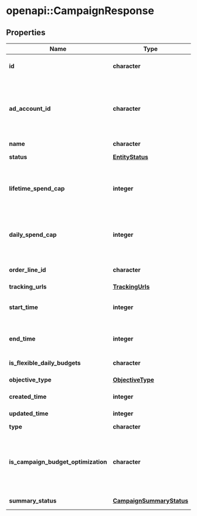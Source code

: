 # openapi::CampaignResponse


## Properties
Name | Type | Description | Notes
------------ | ------------- | ------------- | -------------
**id** | **character** | Campaign ID. | [optional] [Pattern: ^\\d+$] 
**ad_account_id** | **character** | Campaign&#39;s Advertiser ID. If you want to create a campaign in a Business Account shared account you need to specify the Business Access advertiser ID in both the query path param as well as the request body schema. | [optional] [Pattern: ^\\d+$] 
**name** | **character** | Campaign name. | [optional] 
**status** | [**EntityStatus**](EntityStatus.md) |  | [optional] [Enum: ] 
**lifetime_spend_cap** | **integer** | Campaign total spending cap. Required for Campaign Budget Optimization (CBO) campaigns. This and \&quot;daily_spend_cap\&quot; cannot be set at the same time. | [optional] 
**daily_spend_cap** | **integer** | Campaign daily spending cap. Required for Campaign Budget Optimization (CBO) campaigns. This and \&quot;lifetime_spend_cap\&quot; cannot be set at the same time. | [optional] 
**order_line_id** | **character** | Order line ID that appears on the invoice. | [optional] [Pattern: ^\\d+$] 
**tracking_urls** | [**TrackingUrls**](TrackingUrls.md) |  | [optional] 
**start_time** | **integer** | Campaign start time. Unix timestamp in seconds. Only used for Campaign Budget Optimization (CBO) campaigns. | [optional] 
**end_time** | **integer** | Campaign end time. Unix timestamp in seconds. Only used for Campaign Budget Optimization (CBO) campaigns. | [optional] 
**is_flexible_daily_budgets** | **character** | Determine if a campaign has flexible daily budgets setup. | [optional] 
**objective_type** | [**ObjectiveType**](ObjectiveType.md) |  | [optional] [Enum: ] 
**created_time** | **integer** | Campaign creation time. Unix timestamp in seconds. | [optional] 
**updated_time** | **integer** | UTC timestamp. Last update time. | [optional] 
**type** | **character** | Always \&quot;campaign\&quot;. | [optional] 
**is_campaign_budget_optimization** | **character** | Determines if a campaign automatically generate ad-group level budgets given a campaign budget to maximize campaign outcome. When transitioning from non-cbo to cbo, all previous child ad group budget will be cleared. | [optional] 
**summary_status** | [**CampaignSummaryStatus**](CampaignSummaryStatus.md) |  | [optional] [Enum: ] 


